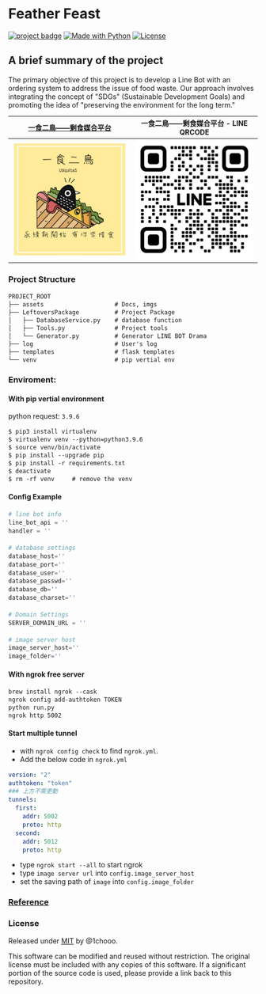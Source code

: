 # Feather Feast

[![project badge](https://img.shields.io/badge/1chooo-feather__feast-informational)](https://github.com/1chooo/line-leftovers-bot)
[![Made with Python](https://img.shields.io/badge/Python=3.9-blue?logo=python&logoColor=white)](https://python.org "Go to Python homepage")
[![License](https://img.shields.io/badge/License-MIT-blue)](./LICENSE "Go to license section")

## A brief summary of the project

The primary objective of this project is to develop a Line Bot with an ordering system to address the issue of food waste. 
Our approach involves integrating the concept of "SDGs" (Sustainable Development Goals) and promoting the idea of "preserving the environment for the long term."

| [一食二鳥——剩食媒合平台](https://lin.ee/Iohs4wU) | 一食二鳥——剩食媒合平台 - LINE QRCODE |
|-|-|
| <img src="assets/img/profile.jpg" width="300">| <img src="assets/img/L_gainfriends_2dbarcodes_BW.png" width="300"> |

### Project Structure
```
PROJECT_ROOT
├── assets                    # Docs, imgs
├── LeftoversPackage          # Project Package
│   ├── DatabaseService.py    # database function
│   ├── Tools.py              # Project tools
│   └── Generator.py          # Generator LINE BOT Drama
├── log                       # User's log
├── templates                 # flask templates
└── venv                      # pip vertial env
```

### Enviroment: 

#### With pip vertial environment
python request: `3.9.6`

```
$ pip3 install virtualenv
$ virtualenv venv --python=python3.9.6
$ source venv/bin/activate
$ pip install --upgrade pip
$ pip install -r requirements.txt
$ deactivate
$ rm -rf venv     # remove the venv
```

#### Config Example
```py
# line bot info
line_bot_api = ''
handler = ''

# database settings
database_host=''
database_port=''
database_user=''
database_passwd=''
database_db=''
database_charset=''

# Domain Settings
SERVER_DOMAIN_URL = ''

# image server host
image_server_host=''
image_folder=''

```


#### With ngrok free server
```SHELL
brew install ngrok --cask
ngrok config add-authtoken TOKEN
python run.py
ngrok http 5002
```

#### Start multiple tunnel
* with `ngrok config check` to find `ngrok.yml`.
* Add the below code in `ngrok.yml`
```yml
version: "2"
authtoken: "token"
### 上方不需更動
tunnels:
  first:
    addr: 5002
    proto: http    
  second:
    addr: 5012
    proto: http
```
* type `ngrok start --all` to start ngrok
* type `image server url` into `config.image_server_host`
* set the saving path of `image` into `config.image_folder`


### [Reference](./assets/reference.md)

### License
Released under [MIT](./LICENSE) by @1chooo.

This software can be modified and reused without restriction.
The original license must be included with any copies of this software.
If a significant portion of the source code is used, please provide a link back to this repository.
